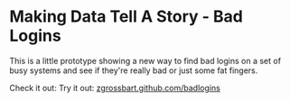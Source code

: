Making Data Tell A Story - Bad Logins
==================================================

This is a little prototype showing a new way to find bad logins on a set of busy systems and see if they're really bad or just some fat fingers.

Check it out:  Try it out:  [zgrossbart.github.com/badlogins](http://zgrossbart.github.com/badlogins)